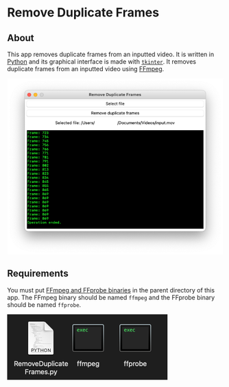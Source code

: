 # Remove Duplicate Frames
## About
This app removes duplicate frames from an inputted video. It is written in [Python](//python.org) and its graphical interface is made with [`tkinter`](//docs.python.org/library/tkinter.html). It removes duplicate frames from an inputted video using [FFmpeg](//ffmpeg.org).

![This app](image.png)
## Requirements
You must put [FFmpeg and FFprobe binaries](//ffmpeg.org/download.html) in the parent directory of this app. The FFmpeg binary should be named `ffmpeg` and the FFprobe binary should be named `ffprobe`. 

![This app's script in a folder with its dependencies](image2.png)
